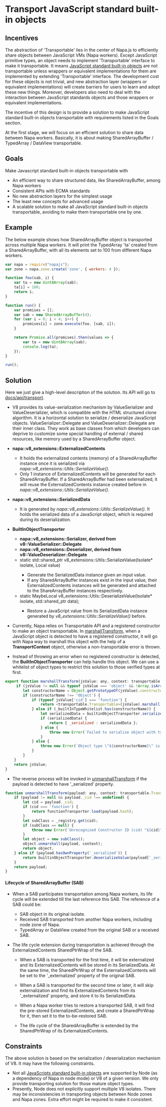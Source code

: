 # Transport JavaScript standard built-in objects

## Incentives
The abstraction of 'Transportable' lies in the center of Napa.js to efficiently share objects between JavaScript VMs (Napa workers). Except JavaScript primitive types, an object needs to implement 'Transportable' interface to make it transportable. It means [JavaScript standard built-in objects](https://developer.mozilla.org/en-US/docs/Web/JavaScript/Reference/Global_Objects) are not transportable unless wrappers or equivalent implementations for them are implemented by extending 'Transportable' interface. The development cost for these objects is not trivial, and new abstraction layer (wrappers or equivalent implementations) will create barriers for users to learn and adopt these new things. Moreover, developers also need to deal with the interaction between JavaScript standards objects and those wrappers or equivalent implementations.

The incentive of this design is to provide a solution to make JavaScript standard built-in objects transportable with requirements listed in the Goals section.

At the first stage, we will focus on an efficient solution to share data between Napa workers. Basically, it is about making SharedArrayBuffer / TypedArray / DataView transportable.

## Goals
Make Javascript standard built-in objects transportable with
- An efficient way to share structured data, like SharedArrayBuffer, among Napa workers
- Consistent APIs with ECMA standards
- No new abstraction layers for the simplest usage
- The least new concepts for advanced usage
- A scalable solution to make all JavaScript standard built-in objects transportable, avoiding to make them transportable one by one.

## Example
The below example shows how SharedArrayBuffer object is transported across multiple Napa workers. It will print the TypedArray 'ta' created from a SharedArrayBuffer, with all its elements set to 100 from different Napa workers. 
```js
var napa = require("napajs");
var zone = napa.zone.create('zone', { workers: 4 });

function foo(sab, i) {
    var ta = new Uint8Array(sab);
    ta[i] = 100;
    return i;
}

function run() {
    var promises = [];
    var sab = new SharedArrayBuffer(4);
    for (var i = 0; i < 4; i++) {
        promises[i] = zone.execute(foo, [sab, i]);
    }

    return Promise.all(promises).then(values => {
        var ta = new Uint8Array(sab);
        console.log(ta);
    });
}

run();

```

## Solution
Here we just give a high-level description of the solution. Its API will go to [docs/api/transport](https://github.com/Microsoft/napajs/blob/master/docs/api/transport.md).
- V8 provides its value-serialization mechanism by ValueSerializer and ValueDeserializer, which is compatible with the HTML structured clone algorithm. It is a horizontal solution to serialize / deserialize JavaScript objects. ValueSerializer::Delegate and ValueDeserializer::Delegate are their inner class. They work as base classes from which developers can deprive to customize some special handling of external / shared resources, like memory used by a SharedArrayBuffer object.

- **napa::v8_extensions::ExternalizedContents**
  - It holds the externalized contents (memory) of a SharedArrayBuffer instance once it is serialized via   *napa::v8_extensions::Utils::SerializeValue()*.
  - Only 1 instance of ExternalizedContents will be generated for each SharedArrayBuffer. If a SharedArrayBuffer had been externalized, it will reuse the ExternalizedContents instance created before in *napa::v8_extensions::Utils::SerializeValue()*.

- **napa::v8_extensions::SerializedData**
  - It is generated by *napa::v8_extensions::Utils::SerializeValue()*. It holds the serialized data of a JavaScript object, which is required during its deserialization.

- **BuiltInObjectTransporter**
  - **napa::v8_extensions::Serializer, derived from v8::ValueSerializer::Delegate**
  - **napa::v8_extensions::Deserializer, derived from v8::ValueDeserializer::Delegate**
  - static std::shared_ptr<SerializedData> v8_extensions::Utils::SerializeValue(Isolate* isolate, Local<Value> value)
    - Generate the SerializedData instance given an input value.
    - If any SharedArrayBuffer instances exist in the input value, their ExternalizedContents instances will be generated and attached to the ShareArrayBuffer instances respectively.
  - static MaybeLocal<Value> v8_extensions::Utils::DeserializeValue(Isolate* isolate, std::shared_ptr<SerializedData> data);
    - Restore a JavaScript value from its SerializedData instance generated by *v8_extensions::Utils::SerializeValue()* before.

- Currently, Napa relies on Transportable API and a registered constructor to make an object transportable. In [marshallTransform](https://github.com/Microsoft/napajs/blob/master/lib/transport/transport.ts), when a JavaScript object is detected to have a registered constructor, it will go with Napa way to marshall this object with the help of a **TransportContext** object, otherwise a non-transportable error is thrown.

- Instead of throwing an error when no registered constructor is detected, the **BuiltInObjectTransporter** can help handle this object. We can use a whitelist of object types to restrict this solution to those verified types at first.
```js
export function marshallTransform(jsValue: any, context: transportable.TransportContext): any {
     if (jsValue != null && typeof jsValue === 'object' && !Array.isArray(jsValue)) {
        let constructorName = Object.getPrototypeOf(jsValue).constructor.name;
        if (constructorName !== 'Object') {
            if (typeof jsValue['cid'] === 'function') {
                return <transportable.Transportable>(jsValue).marshall(context);
            } else if (_builtInTypeWhitelist.has(constructorName)) {
                let serializedData = builtinObjectTransporter.serializeValue(jsValue);
                if (serializedData) {
                    return { _serialized : serializedData };
                } else {
                    throw new Error(`Failed to serialize object with type of \"${constructorName}\".`);
                }
            } else {
                throw new Error(`Object type \"${constructorName}\" is not transportable.`);
            }
        }
    }
    return jsValue;
}
```
- The reverse process will be invoked in [unmarshallTransform](https://github.com/Microsoft/napajs/edit/master/lib/transport/transport.ts) if the payload is detected to have '_serialized' property.
```js
function unmarshallTransform(payload: any, context: transportable.TransportContext): any {
    if (payload != null && payload._cid !== undefined) {
        let cid = payload._cid;
        if (cid === 'function') {
            return functionTransporter.load(payload.hash);
        }
        let subClass = _registry.get(cid);
        if (subClass == null) {
            throw new Error(`Unrecognized Constructor ID (cid) "${cid}". Please ensure @cid is applied on the class or transport.register is called on the class.`);
        }
        let object = new subClass();
        object.unmarshall(payload, context);
        return object;
    } else if (payload.hasOwnProperty('_serialized')) {
        return builtinObjectTransporter.deserializeValue(payload['_serialized']);
    }
    return payload;
}
```

#### Lifecycle of SharedArrayBuffer (SAB)
- When a SAB participates transportation among Napa workers, its life cycle will be extended till the last reference this SAB. The reference of a SAB could be:
  - SAB object in its original isolate.
  - Received SAB transported from another Napa workers, including node zone of Napa.
  - TypedArray or DataView created from the original SAB or a received SAB.

- The life cycle extension during transportation is achieved through the ExternalizedContents SharedPtrWrap of the SAB.
  - When a SAB is transported for the first time, it will be externalized and its ExternalizedContents will be stored in its SerializedData. At the same time, the SharedPtrWrap of the ExternalizedContents will be set to the '_externalized' property of the original SAB.

  - When a SAB is transported for the second time or later, it will skip externalization and find its ExternalizedContents from its '_externalized' property, and store it to its SerializedData.

  - When a Napa worker tries to restore a transported SAB, it will find the pre-stored ExternalizedContents, and create a SharedPtrWrap for it, then set it to the to-be-restored SAB.

  - The life cycle of the SharedArrayBuffer is extended by the SharedPtrWrap of its ExternalizedContents.


## Constraints
The above solution is based on the serialization / deserialization mechanism of V8. It may have the following constraints.
- Not all [JavaScripts standard built-in objects](https://developer.mozilla.org/en-US/docs/Web/JavaScript/Reference/Global_Objects) are supported by Node (as a dependency of Napa in node mode) or V8 of a given version. We only provide transporting solution for those mature object types.
- Presently, Node does not explicitly support multiple V8 isolates. There may be inconsistencies in transporting objects between Node zones and Napa zones. Extra effort might be required to make it consistent.
